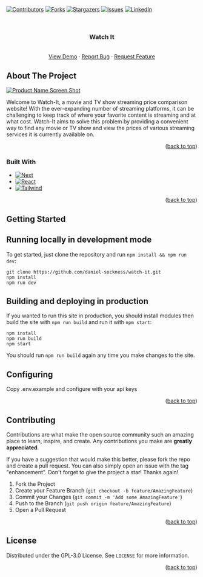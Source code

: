 <!-- Improved compatibility of back to top link: See: https://github.com/othneildrew/Best-README-Template/pull/73 -->

<a name="readme-top"></a>

<!--
*** Thanks for checking out the Best-README-Template. If you have a suggestion
*** that would make this better, please fork the repo and create a pull request
*** or simply open an issue with the tag "enhancement".
*** Don't forget to give the project a star!
*** Thanks again! Now go create something AMAZING! :D
-->

<!-- PROJECT SHIELDS -->
<!--
*** I'm using markdown "reference style" links for readability.
*** Reference links are enclosed in brackets [ ] instead of parentheses ( ).
*** See the bottom of this document for the declaration of the reference variables
*** for contributors-url, forks-url, etc. This is an optional, concise syntax you may use.
*** https://www.markdownguide.org/basic-syntax/#reference-style-links
-->

[![Contributors][contributors-shield]][contributors-url]
[![Forks][forks-shield]][forks-url]
[![Stargazers][stars-shield]][stars-url]
[![Issues][issues-shield]][issues-url]
[![LinkedIn][linkedin-shield]][linkedin-url]

<!-- PROJECT LOGO -->
<br />
<div align="center">

<h3 align="center">Watch It</h3>

  <p align="center">
    <br />
    <a href="#">View Demo</a>
    ·
    <a href="https://github.com/daniel-sockness/watch-it/issues">Report Bug</a>
    ·
    <a href="https://github.com/daniel-sockness/watch-it/issues">Request Feature</a>
  </p>
</div>

<!-- ABOUT THE PROJECT -->

## About The Project

[![Product Name Screen Shot][product-screenshot]](https://example.com)

Welcome to Watch-It, a movie and TV show streaming price comparison website! With the ever-expanding number of streaming platforms, it can be challenging to keep track of where your favorite content is streaming and at what cost. Watch-It aims to solve this problem by providing a convenient way to find any movie or TV show and view the prices of various streaming services it is currently available on.

<p align="right">(<a href="#readme-top">back to top</a>)</p>

### Built With

- [![Next][Next.js]][Next-url]
- [![React][React.js]][React-url]
- [![Tailwind][TailwindCSS]][Tailwind-url]

<p align="right">(<a href="#readme-top">back to top</a>)</p>

<!-- GETTING STARTED -->

## Getting Started

## Running locally in development mode

To get started, just clone the repository and run `npm install && npm run dev`:

    git clone https://github.com/daniel-sockness/watch-it.git
    npm install
    npm run dev

## Building and deploying in production

If you wanted to run this site in production, you should install modules then build the site with `npm run build` and run it with `npm start`:

    npm install
    npm run build
    npm start

You should run `npm run build` again any time you make changes to the site.

## Configuring

Copy .env.example and configure with your api keys

<p align="right">(<a href="#readme-top">back to top</a>)</p>

<!-- CONTRIBUTING -->

## Contributing

Contributions are what make the open source community such an amazing place to learn, inspire, and create. Any contributions you make are **greatly appreciated**.

If you have a suggestion that would make this better, please fork the repo and create a pull request. You can also simply open an issue with the tag "enhancement".
Don't forget to give the project a star! Thanks again!

1. Fork the Project
2. Create your Feature Branch (`git checkout -b feature/AmazingFeature`)
3. Commit your Changes (`git commit -m 'Add some AmazingFeature'`)
4. Push to the Branch (`git push origin feature/AmazingFeature`)
5. Open a Pull Request

<p align="right">(<a href="#readme-top">back to top</a>)</p>

<!-- LICENSE -->

## License

Distributed under the GPL-3.0 License. See `LICENSE` for more information.

<p align="right">(<a href="#readme-top">back to top</a>)</p>

<!-- MARKDOWN LINKS & IMAGES -->
<!-- https://www.markdownguide.org/basic-syntax/#reference-style-links -->

[contributors-shield]: https://img.shields.io/github/contributors/daniel-sockness/watch-it.svg?style=for-the-badge
[contributors-url]: https://github.com/daniel-sockness/watch-it/graphs/contributors
[forks-shield]: https://img.shields.io/github/forks/daniel-sockness/watch-it.svg?style=for-the-badge
[forks-url]: https://github.com/daniel-sockness/watch-it/network/members
[stars-shield]: https://img.shields.io/github/stars/daniel-sockness/watch-it.svg?style=for-the-badge
[stars-url]: https://github.com/daniel-sockness/watch-it/stargazers
[issues-shield]: https://img.shields.io/github/issues/daniel-sockness/watch-it.svg?style=for-the-badge
[issues-url]: https://github.com/daniel-sockness/watch-it/issues
[license-shield]: https://img.shields.io/github/license/daniel-sockness/watch-it.svg?style=for-the-badge
[license-url]: https://github.com/daniel-sockness/watch-it/blob/master/LICENSE
[linkedin-shield]: https://img.shields.io/badge/-LinkedIn-black.svg?style=for-the-badge&logo=linkedin&colorB=555
[linkedin-url]: https://linkedin.com/in/daniel-sockness
[product-screenshot]: images/screenshot.png
[Next.js]: https://img.shields.io/badge/next.js-000000?style=for-the-badge&logo=nextdotjs&logoColor=white
[Next-url]: https://nextjs.org/
[React.js]: https://img.shields.io/badge/React-20232A?style=for-the-badge&logo=react&logoColor=61DAFB
[React-url]: https://reactjs.org/
[TailwindCSS]: https://img.shields.io/badge/tailwindcss-%2338B2AC.svg?style=for-the-badge&logo=tailwind-css&logoColor=white
[Tailwind-url]: https://tailwindcss.com/
